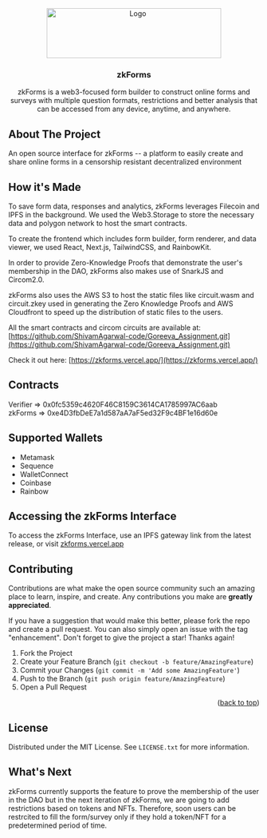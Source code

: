 <div align="center">
  <img src="https://github.com/zkSuite/zkforms-frontend/blob/main/public/static/logo.png" alt="Logo" width="350" height="100">
  
  <h3 align="center">zkForms</h3>

  <p align="center">
zkForms is a web3-focused form builder to construct online forms and surveys with multiple question formats, restrictions and better analysis that can be accessed from any device, anytime, and anywhere.
</div>
  
## About The Project
An open source interface for zkForms -- a platform to easily create and share online forms in a censorship resistant decentralized environment

## How it's Made

To save form data, responses and analytics, zkForms leverages Filecoin and IPFS in the background. We used the Web3.Storage to store the necessary data and polygon network to host the smart contracts.

To create the frontend which includes form builder, form renderer, and data viewer, we used React, Next.js, TailwindCSS, and RainbowKit.

In order to provide Zero-Knowledge Proofs that demonstrate the user's membership in the DAO, zkForms also makes use of SnarkJS and Circom2.0.

zkForms also uses the AWS S3 to host the static files like circuit.wasm and circuit.zkey used in generating the Zero Knowledge Proofs and AWS Cloudfront to speed up the distribution of static files to the users.

All the smart contracts and circom circuits are available at: [https://github.com/ShivamAgarwal-code/Goreeva_Assignment.git](https://github.com/ShivamAgarwal-code/Goreeva_Assignment.git)

Check it out here: [https://zkforms.vercel.app/](https://zkforms.vercel.app/)

## Contracts

Verifier => 0x0fc5359c4620F46C8159C3614CA1785997AC6aab<br/>
zkForms => 0xe4D3fbDeE7a1d587aA7aF5ed32F9c4BF1e16d60e

## Supported Wallets

<ul>
  <li>Metamask</li>
  <li>Sequence</li>
  <li>WalletConnect</li>
  <li>Coinbase</li>
  <li>Rainbow</li>
</ul>

## Accessing the zkForms Interface

To access the zkForms Interface, use an IPFS gateway link from the latest release, or visit [zkforms.vercel.app](https://zkforms.vercel.app/)

## Contributing

Contributions are what make the open source community such an amazing place to learn, inspire, and create. Any contributions you make are **greatly appreciated**.

If you have a suggestion that would make this better, please fork the repo and create a pull request. You can also simply open an issue with the tag "enhancement".
Don't forget to give the project a star! Thanks again!

1. Fork the Project
2. Create your Feature Branch (`git checkout -b feature/AmazingFeature`)
3. Commit your Changes (`git commit -m 'Add some AmazingFeature'`)
4. Push to the Branch (`git push origin feature/AmazingFeature`)
5. Open a Pull Request

<p align="right">(<a href="#top">back to top</a>)</p>

## License

Distributed under the MIT License. See `LICENSE.txt` for more information.

## What's Next

zkForms currently supports the feature to prove the membership of the user in the DAO but in the next iteration of zkForms, we are going to add restrictions based on tokens and NFTs. Therefore, soon users can be restrcited to fill the form/survey only if they hold a token/NFT for a predetermined period of time.

